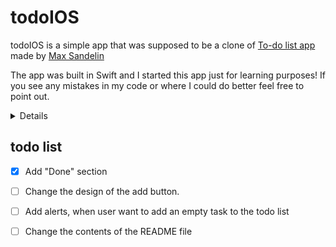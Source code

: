 # todoIOS
todoIOS is a simple app that was supposed to be a clone of [To-do list app](https://github.com/themaxsandelin/todo) made by [Max Sandelin](https://instagram.com/themaxsandelin)

The app was built in Swift and I started this app just for learning purposes! If you see any mistakes in my code or where I could do better feel free to point out. 

<details>
<img src="https://github.com/driuha99/todoiOS/blob/master/screenshoots/image1.png" width="350" height="748">            <img src="https://github.com/driuha99/todoiOS/blob/master/screenshoots/image2.png" width="350" height="748">
<img src="https://github.com/driuha99/todoiOS/blob/master/screenshoots/image3.png" width="350" height="748">            <img src="https://github.com/driuha99/todoiOS/blob/master/screenshoots/image4.png" width="350" height="748">
</details>

## todo list

- [x] Add "Done" section
- [ ] Change the design of the add button.
- [ ] Add alerts, when user want to add an empty task to the todo list
- [ ] Change the contents of the README file


